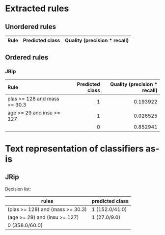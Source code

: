 # Extracted rules

## Unordered rules

| Rule | Predicted class | Quality (precision * recall) |
|:----|----:|----:|

## Ordered rules

### JRip

| Rule | Predicted class | Quality (precision * recall) |
|:----|----:|----:|
| plas >= 128 and mass >= 30.3 | 1 | 0.193922 |
| age >= 29 and insu >= 127 | 1 | 0.026525 |
|  | 0 | 0.852941 |


# Text representation of classifiers as-is

## JRip

Decision list:

rules | predicted class
---|---
(plas >= 128) and (mass >= 30.3)|1 (152.0/41.0)
(age >= 29) and (insu >= 127)|1 (27.0/9.0)
|0 (358.0/60.0)


